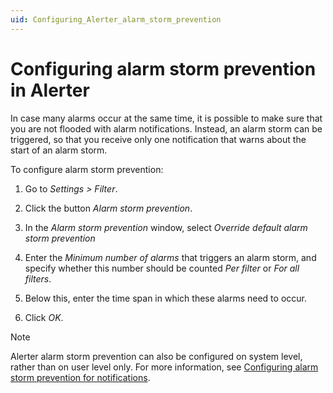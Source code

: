 ```yaml
---
uid: Configuring_Alerter_alarm_storm_prevention
---
```


# Configuring alarm storm prevention in Alerter

In case many alarms occur at the same time, it is possible to make sure that you are not flooded with alarm notifications. Instead, an alarm storm can be triggered, so that you receive only one notification that warns about the start of an alarm storm.

To configure alarm storm prevention:

1. Go to *Settings \> Filter*.

1. Click the button *Alarm storm prevention*.

1. In the *Alarm storm prevention* window, select *Override default alarm storm prevention*

1. Enter the *Minimum number of alarms* that triggers an alarm storm, and specify whether this number should be counted *Per filter* or *For all filters*.

1. Below this, enter the time span in which these alarms need to occur.

1. Click *OK*.

> [!NOTE]
> Alerter alarm storm prevention can also be configured on system level, rather than on user level only. For more information, see [Configuring alarm storm prevention for notifications](xref:Configuring_alarm_storm_prevention_for_notifications).
